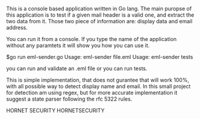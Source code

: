 This is a console based application written in Go lang.
The main puropse of this application is to test if a given mail header is a valid one, and
extract the two data from it. Those two piece of information are: display data and email address.

You can run it from a console. 
If you type the name of the application without any paramtets it will show you how you can use it.

$go run eml-sender.go
Usage: eml-sender file.eml
Usage: eml-sender tests

you can run and validate an .eml file or you can run tests.

This is simple implementation, that does not gurantee that will work 100%, with all possible way to detect display name and email.
In this small project for detection am using regex, but for more accurate implementation it suggest a state parser following 
the rfc 5322 rules.

HORNET SECURITY
HORNETSECURITY
